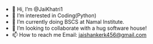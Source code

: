 - 👋 Hi, I’m @JaiKhatri1
- 👀 I’m interested in Coding(Python)
- 🌱 I’m currently doing BSCS at Namal Institute.
- 💞️ I’m looking to collaborate with a hug software house!
- 📫 How to reach me Email: jaishankerk456@gmail.com

<!---
JaiKhatri1/JaiKhatri1 is a ✨ special ✨ repository because its `README.md` (this file) appears on your GitHub profile.
You can click the Preview link to take a look at your changes.
--->
